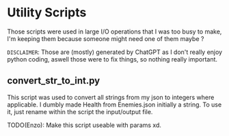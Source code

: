# Utility Scripts

Those scripts were used in large I/O operations that I was too busy to make, I'm keeping them because someone might need one of them maybe ?

`DISCLAIMER`: Those are (mostly) generated by ChatGPT as I don't really enjoy python coding, aswell those were to fix things, so nothing really important.

## convert_str_to_int.py

This script was used to convert all strings from my json to integers where applicable.
I dumbly made Health from Enemies.json initially a string.
To use it, just rename within the script the input/output file.

TODO(Enzo): Make this script useable with params xd.
